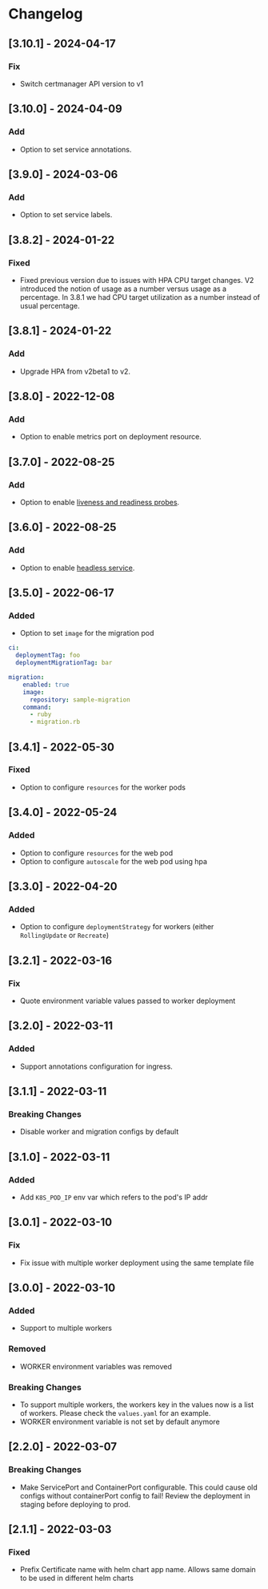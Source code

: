# Changelog

## [3.10.1] - 2024-04-17
### Fix
* Switch certmanager API version to v1

## [3.10.0] - 2024-04-09
### Add
* Option to set service annotations.

## [3.9.0] - 2024-03-06
### Add
* Option to set service labels.

## [3.8.2] - 2024-01-22
### Fixed

* Fixed previous version due to issues with HPA CPU target changes. V2 introduced the notion of usage as a number versus usage as a percentage. In 3.8.1 we had CPU target utilization as a number instead of usual percentage.

## [3.8.1] - 2024-01-22
### Add

* Upgrade HPA from v2beta1 to v2.

## [3.8.0] - 2022-12-08
### Add

* Option to enable metrics port on deployment resource.

## [3.7.0] - 2022-08-25
### Add

* Option to enable [liveness and readiness probes](https://kubernetes.io/docs/tasks/configure-pod-container/configure-liveness-readiness-startup-probes/).

## [3.6.0] - 2022-08-25
### Add

* Option to enable [headless service](https://kubernetes.io/docs/concepts/services-networking/service/#headless-services).

## [3.5.0] - 2022-06-17
### Added

* Option to set `image` for the migration pod
```yaml
ci:
  deploymentTag: foo
  deploymentMigrationTag: bar

migration:
    enabled: true
    image:
      repository: sample-migration
    command:
      - ruby
      - migration.rb
```

## [3.4.1] - 2022-05-30
### Fixed

* Option to configure `resources` for the worker pods

## [3.4.0] - 2022-05-24
### Added

* Option to configure `resources` for the web pod
* Option to configure `autoscale` for the web pod using hpa

## [3.3.0] - 2022-04-20
### Added

* Option to configure `deploymentStrategy` for workers (either `RollingUpdate` or `Recreate`)

## [3.2.1] - 2022-03-16
### Fix
* Quote environment variable values passed to worker deployment

## [3.2.0] - 2022-03-11
### Added

* Support annotations configuration for ingress.

## [3.1.1] - 2022-03-11
### Breaking Changes
* Disable worker and migration configs by default


## [3.1.0] - 2022-03-11
### Added
* Add `K8S_POD_IP` env var which refers to the pod's IP addr

## [3.0.1] - 2022-03-10
### Fix
* Fix issue with multiple worker deployment using the same template file


## [3.0.0] - 2022-03-10
### Added
* Support to multiple workers

### Removed
* WORKER environment variables was removed

### Breaking Changes
* To support multiple workers, the workers key in the values now is a list of workers. Please check the `values.yaml` for an example.
* WORKER environment variable is not set by default anymore

## [2.2.0] - 2022-03-07

### Breaking Changes
* Make ServicePort and ContainerPort configurable.
This could cause old configs without containerPort config to fail! Review the deployment in staging before deploying to prod.


## [2.1.1] - 2022-03-03
### Fixed
* Prefix Certificate name with helm chart app name. Allows same domain to be used in different helm charts
